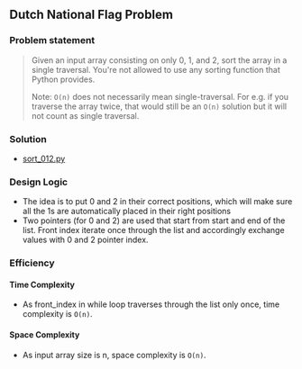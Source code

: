 ## Dutch National Flag Problem


### Problem statement
> Given an input array consisting on only 0, 1, and 2, sort the array in a single traversal. You're not allowed to use any sorting function that Python provides.
>
> Note: `O(n)` does not necessarily mean single-traversal. For e.g. if you traverse the array twice, that would still be an `O(n)` solution but it will not count as single traversal.

### Solution
- [sort_012.py](https://github.com/jitendrabhamare/Problems-vs-Algorithms/blob/master/Sort_012.py)

### Design Logic
- The idea is to put 0 and 2 in their correct positions, which will make sure all the 1s are automatically placed in their right positions
- Two pointers (for 0 and 2) are used that start from start and end of the list. Front index iterate once through the list and accordingly exchange values with 0 and 2 pointer index. 

### Efficiency

#### Time Complexity
- As front\_index in while loop traverses through the list only once, time complexity is `O(n)`.

#### Space Complexity
- As input array size is n, space complexity is `O(n)`.

